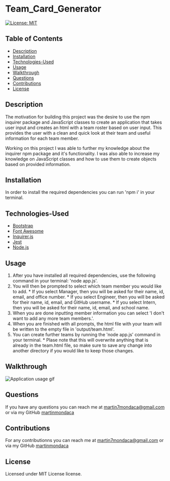 # Team_Card_Generator

[![License: MIT](https://img.shields.io/badge/License-MIT-yellow.svg)](https://opensource.org/licenses/MIT)

  ## Table of Contents
  * [Description](#description)
  * [Installation](#installation)
  * [Technologies-Used](#technologies-used)
  * [Usage](#usage)
  * [Walkthrough](#walkthrough)
  * [Questions](#questions)
  * [Contributions](#contributions)
  * [License](#license)

  ## Description
  The motivation for building this project was the desire to use the npm inquirer package and JavaScript classes to create an application that takes user input and creates an html with a team roster based on user input. This provides the user with a clean and quick look at their team and useful information for each team member.

  Working on this project I was able to further my knowledge about the inquirer npm package and it's functionality. I was also able to increase my knowledge on JavaScript classes and how to use them to create objects based on provided information.

  ## Installation
  In order to install the required dependencies you can run 'npm i' in your terminal.

  ## Technologies-Used
  * [Bootstrap](https://getbootstrap.com/)
  * [Font Awesome](https://fontawesome.com/)
  * [Inquirer.js](https://www.npmjs.com/package/inquirer)
  * [Jest](https://jestjs.io/)
  * [Node.js](https://nodejs.org/en/)

  ## Usage
  1. After you have installed all required dependencies, use the following command in your terminal: 'node app.js'.
  1. You will then be prompted to select which team member you would like to add.
    * If you select Manager, then you will be asked for their name, id, email, and office number.
    * If you select Engineer, then you will be asked for their name, id, email, and GitHub username.
    * If you select Intern, then you will be asked for their name, id, email, and school name.
  1. When you are done inputting member information you can select 'I don't want to add any more team members.'.
  1. When you are finished with all prompts, the html file with your team will be written to the empty file in 'output/team.html'.
  1. You can create further teams by running the 'node app.js' command in your terminal.
    * Plase note that this will overwrite anything that is already in the team.html file, so make sure to save any change into another directory if you would like to keep those changes.

  ## Walkthrough

  ![Application usage gif](media/team-generator.gif)

  ## Questions  
  If you have any questions you can reach me at martin7mondaca@gmail.com or via my GitHub [martinmondaca](https://github.com/martinmondaca)

  ## Contributions
  For any contributionns you can reach me at martin7mondaca@gmail.com or via my GitHub [martinmondaca](https://github.com/martinmondaca)

  ## License
  Licensed under MIT License license.